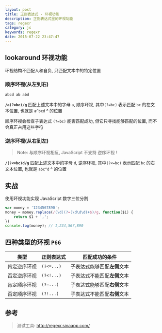```yaml
---
layout: post
title: 正则表达式 - 环视功能
description: 正则表达式里的环视功能
tags: regexr
category: js
keywords: regexr
date: 2015-07-22 23:47:47
---
```


## lookaround 环视功能

环视结构不匹配人和自负, 只匹配文本中的特定位置

### 顺序环视(从左到右)

```js
abcd ab abd
```

**`/a(?=bc)/g`** 匹配上述文本中的字母 `a`, 顺序环视, 其中`(?=bc)` 表示匹配 `bc` 的左文本位置, 也就是  `a^bcd` **^** 的位置

顺序环视会检查子表达式 `(?=bc)` 能否匹配成功, 但它只寻找能够匹配的位置, 而不会真正占用这些字符

### 逆序环视(从右到左)

> Note: 与顺序环视相反, JavaScript 不支持 逆序环视 !

**`/(?<=bc)d/g`** 匹配上述文本中的字母 `d`, 逆序环视, 其中`(?<=bc)` 表示匹配 `bc` 的右文本位置, 也就是  `abc^d` **^** 的位置

## 实战

使用环视功能实现 JavaScript 数字三位分割

```js
var money = '1234567890';
money = money.replace(/(\d)(?=(\d\d\d)+$)/g, function($1) {
    return $1 + ',';
})
console.log(money); // 1,234,567,890
```

## 四种类型的环视 `P66`

|类型|正则表达式|匹配成功的条件|
|---|---|---|
|肯定逆序环视|`(?<=...)`|子表达式能够匹配**左侧**文本|
|否定逆序环视|`(?<!...)`|子表达式不能匹配**左侧**文本|
|肯定顺序环视|`(?=...)`|子表达式能够匹配**右侧**文本|
|否定顺序环视|`(?!...)`|子表达式不能匹配**右侧**文本|

## 参考

> 测试工具: http://regexr.sinaapp.com/
